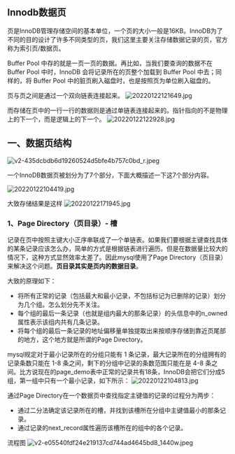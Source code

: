 ## Innodb数据页
页是InnoDB管理存储空间的基本单位，一个页的大小一般是16KB。InnoDB为了不同的目的设计了许多不同类型的页，我们这里主要关注存储数据记录的页，官方称为索引页/数据页。

Buffer Pool 中存的就是一页一页的数据。再比如，当我们要查询的数据不在 Buffer Pool 中时，InnoDB 会将记录所在的页整个加载到 Buffer Pool 中去；同样的，将 Buffer Pool 中的脏页刷入磁盘时，也是按照页为单位刷入磁盘的。

页与页之间是通过一个双向链表连接起来。
![20220122121649.jpg](https://pic.imgdb.cn/item/61eb85392ab3f51d91a63154.jpg)

而存储在页中的一行一行的数据则是通过单链表连接起来的。指针指向的不是物理上的下一个，而是逻辑上的下一个。
![20220122122928.jpg](https://pic.imgdb.cn/item/61eb886f2ab3f51d91a8fd3b.jpg)

## 一、数据页结构
![v2-435dcbdb6d19260524d5bfe4b757c0bd_r.jpeg](https://pic.imgdb.cn/item/61eb6cdd2ab3f51d918dea3e.jpg)

一个InnoDB数据页被划分为了7个部分，下面大概描述一下这7个部分内容。

![20220122104419.jpg](https://pic.imgdb.cn/item/61eb6f8b2ab3f51d919092c0.jpg)

大致存储结果是这样
![20220122171945.jpg](https://pic.imgdb.cn/item/61ebcc3d2ab3f51d91f48d5f.jpg)

### 1、Page Directory（页目录）- 槽
记录在页中按照主键大小正序串联成了一个单链表。如果我们要根据主键查找具体的某条记录应该怎么办，简单的方式是根据链表进行遍历。但是在数据量比较大的情况下，这种方式显然效率太差了。因此mysql使用了Page Directory（页目录）来解决这个问题。**页目录其实是页内的数据目录**。

大致的原理如下：

* 将所有正常的记录（包括最大和最小记录，不包括标记为已删除的记录）划分为几个组。怎么划分先不关注。
* 每个组的最后一条记录（也就是组内最大的那条记录）的头信息中的n_owned属性表示该组内共有几条记录。
* 将每个组的最后一条记录的地址偏移量单独提取出来按顺序存储到靠近页尾部的地方，这个地方就是所谓的Page Directory。

mysql规定对于最小记录所在的分组只能有 1 条记录，最大记录所在的分组拥有的记录条数只能在 1-8 条之间，剩下的分组中记录的条数范围只能在是 4-8 条之间。比方说现在的page_demo表中正常的记录共有18条，InnoDB会把它们分成5组，第一组中只有一个最小记录，如下所示：
![20220122104813.jpg](https://pic.imgdb.cn/item/61eb70752ab3f51d91918e2f.jpg)

通过Page Directory在一个数据页中查找指定主键值的记录的过程分为两步：
* 通过二分法确定该记录所在的槽，并找到该槽所在分组中主键值最小的那条记录。
* 通过记录的next_record属性遍历该槽所在的组中的各个记录。

流程图
![v2-e05540fdf24e219137cd744ad4645bd8_1440w.jpeg](https://pic.imgdb.cn/item/61eb888f2ab3f51d91a91a65.png)
